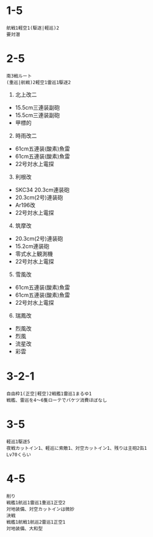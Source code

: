 1-5
====
```
航戦1軽空1(駆逐|軽巡)2
要対潜
```

2-5
====
```
南3戦ルート
(重巡|航戦)2軽空1雷巡1駆逐2
```
1. 北上改二
  * 15.5cm三連装副砲
  * 15.5cm三連装副砲
  * 甲標的
2. 時雨改二
  * 61cm五連装(酸素)魚雷
  * 61cm五連装(酸素)魚雷
  * 22号対水上電探
3. 利根改
  * SKC34 20.3cm連装砲
  * 20.3cm(2号)連装砲
  * Ar196改
  * 22号対水上電探
4. 筑摩改
  * 20.3cm(2号)連装砲
  * 15.2cm連装砲
  * 零式水上観測機
  * 22号対水上電探
5. 雪風改
  * 61cm五連装(酸素)魚雷
  * 61cm五連装(酸素)魚雷
  * 22号対水上電探
6. 瑞鳳改
  * 烈風改
  * 烈風
  * 流星改
  * 彩雲

3-2-1
====
```
自由枠1(正空|軽空)2戦艦1雷巡1まるゆ1
戦艦、雷巡を4～6隻ローテでバケツ消費ほぼなし
```

3-5
====
```
軽巡1駆逐5
夜戦カットイン1、軽巡に索敵1、対空カットイン1、残りは主砲2缶1
Lv70くらい
```

4-5
====
```
削り
戦艦1航巡1雷巡1重巡1正空2
対地装備、対空カットインは微妙
決戦
戦艦1航戦1航巡2雷巡1正空1
対地装備、大和型
```
